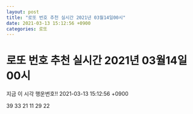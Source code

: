 ```yaml
---
layout: post
title: "로또 번호 추천 실시간 2021년 03월14일00시"
date: 2021-03-13 15:12:56 +0900
categories: 로또
---
```


# 로또 번호 추천 실시간 2021년 03월14일00시

지금 이 시각 행운번호!! 2021-03-13 15:12:56 +0900

 39  33  21  11  29  22 

